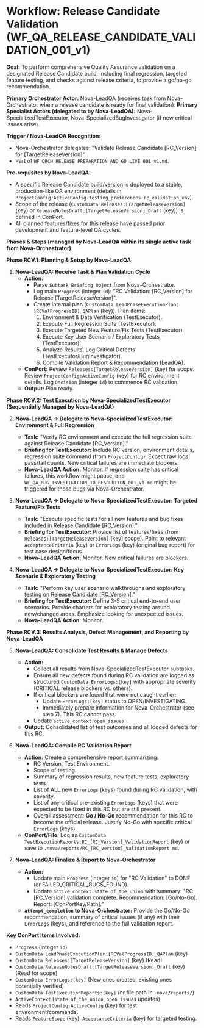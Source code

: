 # Workflow: Release Candidate Validation (WF_QA_RELEASE_CANDIDATE_VALIDATION_001_v1)

**Goal:** To perform comprehensive Quality Assurance validation on a designated Release Candidate build, including final regression, targeted feature testing, and checks against release criteria, to provide a go/no-go recommendation.

**Primary Orchestrator Actor:** Nova-LeadQA (receives task from Nova-Orchestrator when a release candidate is ready for final validation).
**Primary Specialist Actors (delegated to by Nova-LeadQA):** Nova-SpecializedTestExecutor, Nova-SpecializedBugInvestigator (if new critical issues arise).

**Trigger / Nova-LeadQA Recognition:**
- Nova-Orchestrator delegates: "Validate Release Candidate [RC_Version] for [TargetReleaseVersion]".
- Part of `WF_ORCH_RELEASE_PREPARATION_AND_GO_LIVE_001_v1.md`.

**Pre-requisites by Nova-LeadQA:**
- A specific Release Candidate build/version is deployed to a stable, production-like QA environment (details in `ProjectConfig:ActiveConfig.testing_preferences.rc_validation_env`).
- Scope of the release (`CustomData Releases:[TargetReleaseVersion]` (key) or `ReleaseNotesDraft:[TargetReleaseVersion]_Draft` (key)) is defined in ConPort.
- All planned features/fixes for this release have passed prior development and feature-level QA cycles.

**Phases & Steps (managed by Nova-LeadQA within its single active task from Nova-Orchestrator):**

**Phase RCV.1: Planning & Setup by Nova-LeadQA**

1.  **Nova-LeadQA: Receive Task & Plan Validation Cycle**
    *   **Action:**
        *   Parse `Subtask Briefing Object` from Nova-Orchestrator.
        *   Log main `Progress` (integer `id`): "RC Validation: [RC_Version] for Release [TargetReleaseVersion]".
        *   Create internal plan (`CustomData LeadPhaseExecutionPlan:[RCValProgressID]_QAPlan` (key)). Plan items:
            1.  Environment & Data Verification (TestExecutor).
            2.  Execute Full Regression Suite (TestExecutor).
            3.  Execute Targeted New Feature/Fix Tests (TestExecutor).
            4.  Execute Key User Scenario / Exploratory Tests (TestExecutor).
            5.  Analyze Results, Log Critical Defects (TestExecutor/BugInvestigator).
            6.  Compile Validation Report & Recommendation (LeadQA).
    *   **ConPort:** Review `Releases:[TargetReleaseVersion]` (key) for scope. Review `ProjectConfig:ActiveConfig` (key) for RC environment details. Log `Decision` (integer `id`) to commence RC validation.
    *   **Output:** Plan ready.

**Phase RCV.2: Test Execution by Nova-SpecializedTestExecutor (Sequentially Managed by Nova-LeadQA)**

2.  **Nova-LeadQA -> Delegate to Nova-SpecializedTestExecutor: Environment & Full Regression**
    *   **Task:** "Verify RC environment and execute the full regression suite against Release Candidate [RC_Version]."
    *   **Briefing for TestExecutor:** Include RC version, environment details, regression suite command (from `ProjectConfig`). Expect raw logs, pass/fail counts. New critical failures are immediate blockers.
    *   **Nova-LeadQA Action:** Monitor. If regression suite has critical failures, this workflow might pause, and `WF_QA_BUG_INVESTIGATION_TO_RESOLUTION_001_v1.md` might be triggered for those bugs via Nova-Orchestrator.

3.  **Nova-LeadQA -> Delegate to Nova-SpecializedTestExecutor: Targeted Feature/Fix Tests**
    *   **Task:** "Execute specific tests for all new features and bug fixes included in Release Candidate [RC_Version]."
    *   **Briefing for TestExecutor:** Provide list of features/fixes (from `Releases:[TargetReleaseVersion]` (key) scope). Point to relevant `AcceptanceCriteria` (key) or `ErrorLogs` (key) (original bug report) for test case design/focus.
    *   **Nova-LeadQA Action:** Monitor. New critical failures are blockers.

4.  **Nova-LeadQA -> Delegate to Nova-SpecializedTestExecutor: Key Scenario & Exploratory Testing**
    *   **Task:** "Perform key user scenario walkthroughs and exploratory testing on Release Candidate [RC_Version]."
    *   **Briefing for TestExecutor:** Define 3-5 critical end-to-end user scenarios. Provide charters for exploratory testing around new/changed areas. Emphasize looking for unexpected issues.
    *   **Nova-LeadQA Action:** Monitor.

**Phase RCV.3: Results Analysis, Defect Management, and Reporting by Nova-LeadQA**

5.  **Nova-LeadQA: Consolidate Test Results & Manage Defects**
    *   **Action:**
        *   Collect all results from Nova-SpecializedTestExecutor subtasks.
        *   Ensure all new defects found during RC validation are logged as structured `CustomData ErrorLogs:[key]` with appropriate severity (CRITICAL release blockers vs. others).
        *   If critical blockers are found that were not caught earlier:
            *   Update `ErrorLogs:[key]` status to OPEN/INVESTIGATING.
            *   Immediately prepare information for Nova-Orchestrator (see step 7). This RC cannot pass.
        *   Update `active_context.open_issues`.
    *   **Output:** Consolidated list of test outcomes and all logged defects for this RC.

6.  **Nova-LeadQA: Compile RC Validation Report**
    *   **Action:** Create a comprehensive report summarizing:
        *   RC Version, Test Environment.
        *   Scope of testing.
        *   Summary of regression results, new feature tests, exploratory tests.
        *   List of ALL new `ErrorLogs` (keys) found during RC validation, with severity.
        *   List of any critical pre-existing `ErrorLogs` (keys) that were expected to be fixed in this RC but are still present.
        *   Overall assessment: **Go / No-Go** recommendation for this RC to become the official release. Justify No-Go with specific critical `ErrorLogs` (keys).
    *   **ConPort/File:** Log as `CustomData TestExecutionReports:RC_[RC_Version]_ValidationReport` (key) or save to `.nova/reports/RC_[RC_Version]_ValidationReport.md`.

7.  **Nova-LeadQA: Finalize & Report to Nova-Orchestrator**
    *   **Action:**
        *   Update main `Progress` (integer `id`) for "RC Validation" to DONE (or FAILED_CRITICAL_BUGS_FOUND).
        *   Update `active_context.state_of_the_union` with summary: "RC [RC_Version] validation complete. Recommendation: [Go/No-Go]. Report: [ConPortKey/Path]."
    *   **`attempt_completion` to Nova-Orchestrator:** Provide the Go/No-Go recommendation, summary of critical issues (if any) with their `ErrorLogs` (keys), and reference to the full validation report.

**Key ConPort Items Involved:**
-   `Progress` (integer `id`)
-   `CustomData LeadPhaseExecutionPlan:[RCValProgressID]_QAPlan` (key)
-   `CustomData Releases:[TargetReleaseVersion]` (key) (Read)
-   `CustomData ReleaseNotesDraft:[TargetReleaseVersion]_Draft` (key) (Read for scope)
-   `CustomData ErrorLogs:[key]` (New ones created, existing ones potentially verified)
-   `CustomData TestExecutionReports:[key]` (or file path in `.nova/reports/`)
-   `ActiveContext` (`state_of_the_union`, `open_issues` updates)
-   Reads `ProjectConfig:ActiveConfig` (key) for test environment/commands.
-   Reads `FeatureScope` (key), `AcceptanceCriteria` (key) for targeted testing.